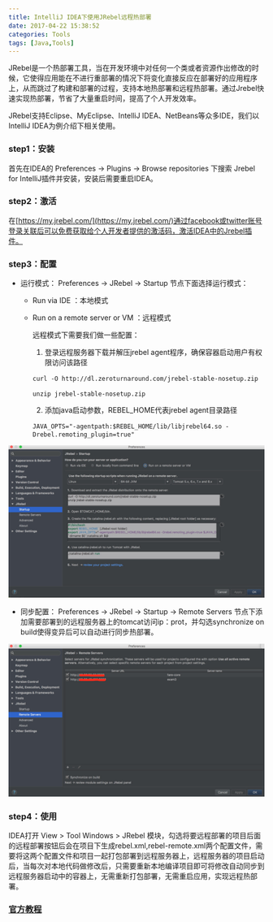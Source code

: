 ```yaml
---
title: IntelliJ IDEA下使用JRebel远程热部署
date: 2017-04-22 15:38:52
categories: Tools
tags: [Java,Tools]
---
```


JRebel是一个热部署工具，当在开发环境中对任何一个类或者资源作出修改的时候，它使得应用能在不进行重部署的情况下将变化直接反应在部署好的应用程序上，从而跳过了构建和部署的过程，支持本地热部署和远程热部署。通过Jrebel快速实现热部署，节省了大量重启时间，提高了个人开发效率。

<!--more-->

JRebel支持Eclipse、MyEclipse、IntelliJ IDEA、NetBeans等众多IDE，我们以IntelliJ IDEA为例介绍下相关使用。


### step1：安装

首先在IDEA的 Preferences -> Plugins -> Browse repositories 下搜索 Jrebel for IntelliJ插件并安装，安装后需要重启IDEA。


### step2：激活

在[https://my.jrebel.com/](https://my.jrebel.com/)通过facebook或twitter账号登录关联后可以免费获取给个人开发者提供的激活码，激活IDEA中的Jrebel插件。


### step3：配置

- 运行模式： Preferences -> JRebel -> Startup 节点下面选择运行模式：

	- Run via IDE ：本地模式
	
	- Run on a remote server or VM ：远程模式

		远程模式下需要我们做一些配置：
		
		1. 登录远程服务器下载并解压jrebel agent程序，确保容器启动用户有权限访问该路径	
		```
		curl -O http://dl.zeroturnaround.com/jrebel-stable-nosetup.zip
		```
		```
		unzip jrebel-stable-nosetup.zip
		```
		2. 添加java启动参数，REBEL_HOME代表jrebel agent目录路径
		```
		JAVA_OPTS="-agentpath:$REBEL_HOME/lib/libjrebel64.so -Drebel.remoting_plugin=true"
		```
	
![Startup](jrebel-remote-server/startup.png)


- 同步配置： Preferences -> JRebel -> Startup -> Remote Servers 节点下添加需要部署到的远程服务器上的tomcat访问ip：prot，并勾选synchronize on build使得变异后可以自动进行同步热部署。

![Remote Servers](jrebel-remote-server/remote-servers.png)



### step4：使用

IDEA打开 View > Tool Windows > JRebel 模块，勾选将要远程部署的项目后面的远程部署按钮后会在项目下生成rebel.xml,rebel-remote.xml两个配置文件，需要将这两个配置文件和项目一起打包部署到远程服务器上，远程服务器的项目启动后，当每次对本地代码做修改后，只需要重新本地编译项目即可将修改自动同步到远程服务器启动中的容器上，无需重新打包部署，无需重启应用，实现远程热部署。


### [官方教程](https://manuals.zeroturnaround.com/jrebel/remoteserver/index.html)

